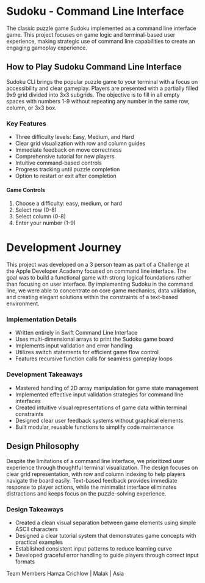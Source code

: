 # Sudoku - Command Line Interface
The classic puzzle game Sudoku implemented as a command line interface game. This project focuses on game logic and terminal-based user experience, making strategic use of command line capabilities to create an engaging gameplay experience.


## How to Play Sudoku Command Line Interface
Sudoku CLI brings the popular puzzle game to your terminal with a focus on accessibility and clear gameplay. Players are presented with a partially filled 9x9 grid divided into 3x3 subgrids. The objective is to fill in all empty spaces with numbers 1-9 without repeating any number in the same row, column, or 3x3 box.

### Key Features
- Three difficulty levels: Easy, Medium, and Hard
- Clear grid visualization with row and column guides
- Immediate feedback on move correctness
- Comprehensive tutorial for new players
- Intuitive command-based controls
- Progress tracking until puzzle completion
- Option to restart or exit after completion
#### Game Controls
1. Choose a difficulty: easy, medium, or hard
2.  Select row (0-8)
3. Select column (0-8)
4. Enter your number (1-9)

# Development Journey
This project was developed on a 3 person team as part of a Challenge at the Apple Developer Academy focused on command line interface. The goal was to build a functional game with strong logical foundations rather than focusing on user interface. By implementing Sudoku in the command line, we were able to concentrate on core game mechanics, data validation, and creating elegant solutions within the constraints of a text-based environment.

### Implementation Details
- Written entirely in Swift Command Line Interface
- Uses multi-dimensional arrays to print the Sudoku game board
- Implements input validation and error handling
- Utilizes switch statements for efficient game flow control
- Features recursive function calls for seamless gameplay loops


### Development Takeaways
- Mastered handling of 2D array manipulation for game state management
- Implemented effective input validation strategies for command line interfaces
- Created intuitive visual representations of game data within terminal constraints
- Designed clear user feedback systems without graphical elements
- Built modular, reusable functions to simplify code maintenance

## Design Philosophy
Despite the limitations of a command line interface, we prioritized user experience through thoughtful terminal visualization. The design focuses on clear grid representation, with row and column indexing to help players navigate the board easily. Text-based feedback provides immediate response to player actions, while the minimalist interface eliminates distractions and keeps focus on the puzzle-solving experience.

### Design Takeaways
- Created a clean visual separation between game elements using simple ASCII characters
- Designed a clear tutorial system that demonstrates game concepts with practical examples
- Established consistent input patterns to reduce learning curve
- Developed graceful error handling to guide players through correct input formats


Team Members
Hamza Crichlow | Malak | Asia
